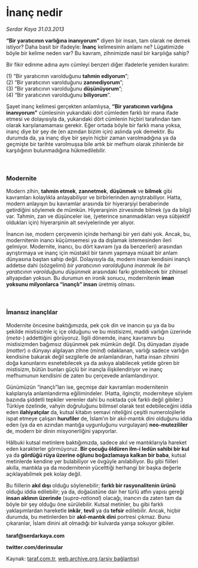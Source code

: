# İnanç nedir

*Serdar Kaya 31.03.2013*

<div class="yazi"><p><b>“Bir yaratıcının varlığına inanıyorum”</b> diyen bir insan, tam olarak ne demek istiyor? Daha basit bir ifadeyle: <b>İnanç</b> kelimesinin anlamı ne? Lügatimizde böyle bir kelime neden var? Bu kavram, zihnimizde nasıl bir karşılığa sahip?</p>
<p>Bir fikir edinme adına aynı cümleyi benzeri diğer ifadelerle yeniden kuralım: </p>
<p>(1) “Bir yaratıcının varolduğunu <b>tahmin ediyorum</b>”; <br/>(2) “Bir yaratıcının varolduğunu <b>zannediyorum</b>”; <br/>(3) “Bir yaratıcının varolduğunu <b>düşünüyorum</b>”; <br/>(4) “Bir yaratıcının varolduğunu <b>biliyorum</b>”.</p>
<p>Şayet inanç kelimesi gerçekten anlamlıysa, <b>“Bir yaratıcının varlığına inanıyorum”</b> cümlesinin yukarıdaki dört cümleden farklı bir mana ifade etmesi ve dolayısıyla da, yukarıdaki dört cümlenin hiçbiri tarafından tam olarak karşılanamaması gerekir. Eğer ortada böyle bir farklı mana yoksa, inanç diye bir şey de (en azından bizim için) aslında yok demektir. Bu durumda da, ya inanç diye bir şeyin hiçbir zaman varolmadığına ya da geçmişte bir tarihte varolmuşsa bile artık bir mefhum olarak zihinlerde bir karşılığının bulunmadığına hükmedilebilir.<br/><br/><br/></p>
<h3>Modernite</h3>
<p>Modern zihin, <b>tahmin etmek</b>, <b>zannetmek</b>, <b>düşünmek</b> ve <b>bilmek</b> gibi kavramları kolaylıkla anlayabiliyor ve birbirlerinden ayrıştırabiliyor. Hatta, modern anlayışın bu kavramlar arasında bir hiyerarşiyi beraberinde getirdiğini söylemek de mümkün. Hiyerarşinin zirvesinde bilmek (ya da bilgi) var. Tahmin, zan ve düşünceler ise, (yeterince sınanmadıkları veya sübjektif oldukları için) hiyerarşinin alt seviyelerinde yer alıyor.</p>
<p>İnancın ise, modern çerçevenin içinde herhangi bir yeri dahi yok. Ancak, bu, modernitenin inancı küçümsemesi ya da dışlamak istemesinden ileri gelmiyor. Modernite, inancı, bu dört kavram (ya da benzerleri) arasından ayrıştırmaya ve inanç için müstakil bir tanım yapmaya müsait bir anlam dünyasına baştan sahip değil. Dolayısıyla da, modern insan kendisini inançlı addetse dahi (sözgelimi) <i>bir yaratıcının varolduğuna inanmak</i> ile <i>bir yaratıcının varolduğunu düşünmek</i> arasındaki farkı görebilecek bir zihinsel altyapıdan yoksun. Bu durumun en ironik sonucu, modernitenin <b>iman yoksunu milyonlarca “inançlı” insan</b> üretmiş olması.<br/><br/><br/></p>
<h3>İmansız inançlılar</h3>
<p>Modernite öncesine baktığımızda, pek çok din ve inancın şu ya da bu şekilde mistisizmle iç içe olduğunu ve bu mistisizmi, maddi varlığın üzerinde (<i>meta-</i>) addettiğini görüyoruz. İlgili dönemde, inanç kavramını bu mistisizmden bağımsız düşünmek pek mümkün değil. Dış dünyadan ziyade (<i>matter</i>) o dünyayı algılayan zihne (<i>mind</i>) odaklanan, varlığı sadece varlığın kendisine bakarak değil sezgilerle de anlamlandıran, hatta insan zihnini doğa kanunlarını esnetebilecek ya da askıya alabilecek yetide gören bir mistisizm, bütün bunları güçlü bir inançla ilişkilendiriyor ve inanç mefhumunun kendisini de zaten bu çerçevede anlamlandırıyor.</p>
<p>Günümüzün “inançlı”ları ise, geçmişe dair kavramları modernitenin kalıplarıyla anlamlandırma eğilimindeler. (Hatta, ilginçtir, moderniteye söylem bazında şiddetli tepkiler verenler dahi bu noktada çok farklı değil gibiler.) Türkiye özelinde, vahyin doğruluğunu bilimsel olarak test edebileceğini iddia eden <b>ilahiyatçılar</b> da, kutsal kitabın semavi niteliğini çeşitli numerolojilerle ispat etmeye çalışan <b>hurufiler</b> de, İslam’ın bir akıl-mantık dini olduğunu iddia eden (ya da en azından mantığa uygunluğunu vurgulayan) <b>neo-mutezililer</b> de, modern bir dinin misyonerliğini yapıyorlar.</p>
<p>Hâlbuki kutsal metinlere baktığımızda, sadece akıl ve mantıklarıyla hareket eden karakterler görmüyoruz. <b>Bir çocuğu öldüren ilm-i ledün sahibi bir kul</b> ya da <b>gördüğü rüya üzerine oğlunu boğazlamaya kalkan bir baba</b>, kutsal metinlerde kendine yer bulabiliyor ve övgüyle anılabiliyor. Bu gibi fiilleri akılla, mantıkla ya da modernitenin yücelttiği herhangi bir başka değerle açıklayabilmek pek kolay değil.</p>
<p>Bu fiillerin <b>akıl dışı</b> olduğu söylenebilir; <b>farklı bir rasyonalitenin ürünü</b> olduğu iddia edilebilir; ya da, doğaüstüne dair her türlü atfın yapısı gereği <b>insan aklının üzerinde</b> (<i>supra-rational</i>) olacağı, inancın da zaten tam da böyle bir şey olduğu öne sürülebilir. Kutsal metinler, bu gibi farklı yaklaşımlardan hareketle <b>inkâr</b>, <b>tevil</b> ya da <b>tefsir</b> edilebilir. Ancak, hiçbir durumda, bu metinlerden bir <b>akıl-mantık dini</b> portresi çıkmaz. Bunu çıkaranlar, İslam dinini ait olmadığı bir kulvarda yarışa sokuyor gibiler.<br/><br/><b>taraf@serdarkaya.com</b></p>
<p><b>twitter.com/derinsular</b></p>
</div>

Kaynak: [taraf.com.tr](http://www.taraf.com.tr/serdar-kaya/makale-inanc-nedir.htm), [web.archive.org (arşiv bağlantısı)](http://web.archive.org/web/20131107131419/http://www.taraf.com.tr/serdar-kaya/makale-inanc-nedir.htm)
